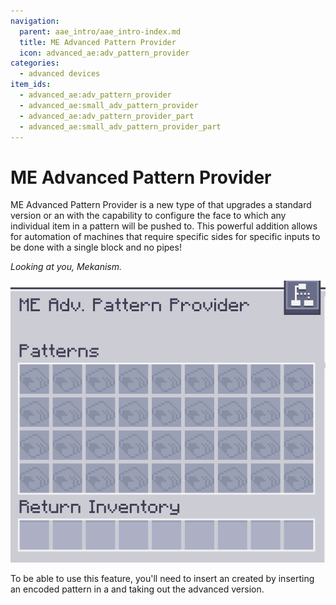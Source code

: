 ```yaml
---
navigation:
  parent: aae_intro/aae_intro-index.md
  title: ME Advanced Pattern Provider
  icon: advanced_ae:adv_pattern_provider
categories:
  - advanced devices
item_ids:
  - advanced_ae:adv_pattern_provider
  - advanced_ae:small_adv_pattern_provider
  - advanced_ae:adv_pattern_provider_part
  - advanced_ae:small_adv_pattern_provider_part
---
```


# ME Advanced Pattern Provider

<Row gap="20">
<BlockImage id="advanced_ae:adv_pattern_provider" scale="8"></BlockImage>
<BlockImage id="advanced_ae:adv_pattern_provider" p:push_direction="up" scale="8"></BlockImage>
<GameScene zoom="8" background="transparent">
  <ImportStructure src="../structure/cable_app_part.snbt"></ImportStructure>
</GameScene>
</Row>

ME Advanced Pattern Provider is a new type of <ItemLink id="ae2:pattern_provider" /> that upgrades
a standard version or an <ItemLink id="extendedae:ex_pattern_provider" /> with the capability to configure the face to
which any individual item in a pattern will be pushed to. This powerful addition allows for automation of machines that
require specific sides for specific inputs to be done with a single block and no pipes!

*Looking at you, Mekanism.*

![AAEGui](../pic/app_gui.png)

To be able to use this feature, you'll need to insert an <ItemLink id="advanced_ae:adv_processing_pattern" /> created
by inserting an encoded pattern in a <ItemLink id="advanced_ae:adv_pattern_encoder" /> and taking out the advanced
version.
